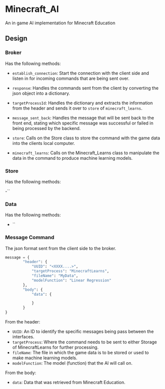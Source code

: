 # Minecraft_AI
An in game AI implementation for Minecraft Education

## Design

### Broker
Has the following methods:

- `establish_connection`: Start the connection with the client side and listen in for incoming commands that are being sent over.

- `response`: Handles the commands sent from the client by converting the json object into a dictionary.

- `targetProcessId`: Handles the dictionary and extracts the information from the header and sends it over to `store` of `minecraft_learns`.

- `message_sent_back`: Handles the message that will be sent back to the front end, stating which specific message was successful or failed in being processed by the backend.

- `store`: Calls on the Store class to store the command with the game data into the clients local computer.

- `minecraft_learns`: Calls on the Minecraft_Learns class to manipulate the data in the command to produce machine learning models.

### Store
Has the following methods:

-``

### Data
Has the following methods:

- ``

### Message Command

The json format sent from the client side to the broker.

```py
message = {
	    "header": {
			"UUID": "<XXXX....>",
		    "targetProcess": "MinecraftLearns",
		    "fileName": "MyData",
			"modelFunction": "Linear Regression"
	    },
	    "body": {
		    "data": {

			}
	    }
}
```
From the header:
- `UUID`: An ID to identify the specific messages being pass between the interfaces.
- `targetProcess`: Where the command needs to be sent to either Storage of MinecraftLearns for further processing.
- `fileName`: The file in which the game data is to be stored or used to make machine learning models.
- `modelFunction`: The model (function) that the AI will call on.

From the body:
-  `data`: Data that was retrieved from Minecraft Education.